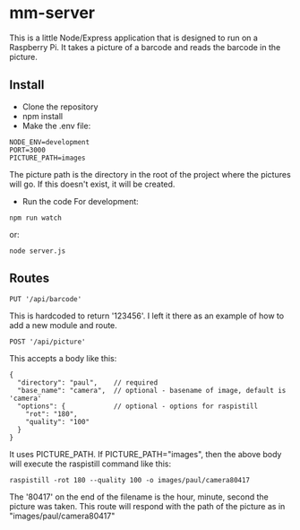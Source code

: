# mm-server

This is a little Node/Express application that is designed to run on a Raspberry Pi.  It takes a picture of a barcode and reads the barcode in the picture.

## Install

- Clone the repository
- npm install
- Make the .env file:
```
NODE_ENV=development
PORT=3000
PICTURE_PATH=images
```
The picture path is the directory in the root of the project where the pictures will go. If this doesn't exist, it will be created.
 
- Run the code
For development:
```
npm run watch
```
or:
```
node server.js
```

## Routes

```
PUT '/api/barcode'
```
This is hardcoded to return '123456'.  I left it there as an example of how to add a new module and route.
```
POST '/api/picture'
```
This accepts a body like this:
```
{
  "directory": "paul",    // required
  "base_name": "camera",  // optional - basename of image, default is 'camera'
  "options": {            // optional - options for raspistill
    "rot": "180",
    "quality": "100"
  }
}
``` 
It uses PICTURE_PATH. If PICTURE_PATH="images", then the above body will execute the raspistill command like this:
```
raspistill -rot 180 --quality 100 -o images/paul/camera80417
```
The '80417' on the end of the filename is the hour, minute, second the picture was taken.  This route will respond with the path of the picture as in "images/paul/camera80417"
